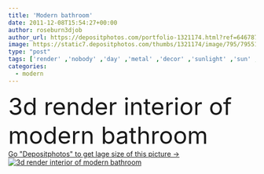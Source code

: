 ```yaml
---
title: 'Modern bathroom'
date: 2011-12-08T15:54:27+00:00
author: roseburn3djob
author_url: https://depositphotos.com/portfolio-1321174.html?ref=64678756
image: https://static7.depositphotos.com/thumbs/1321174/image/795/7955106/api_thumb_450.jpg?forcejpeg=true
type: "post"
tags: ['render' ,'nobody' ,'day' ,'metal' ,'decor' ,'sunlight' ,'sun' ,'kitchen' ,'carpet' ,'3d' ,'modern' ,'house' ,'window' ,'lamp' ,'interior' ,'indoor' ,'fingers' ,'tile' ,'bathroom' ,'bathtub' ,'furniture' ,'wood' ,'door' ,'vase' ,'ray' ,'apartment' ,'faucet' ,'tap' ,'of' ,'cabinet' ,'ladies' ,'de' ,'kitchens' ,'bano' ,'mueble' ,'picture frame' ,'modern kitchen' ,'domestic room' ,'home decoration' ,'Kitchen Sink' ,'kitchen interior' ,'kitchen cabinets' ,'meble' ,'kitchen furniture' ,'modern kitchens' ]
categories: 
  - modern
---
```

<div aling="center">
            <font size="60"> 3d render interior of modern bathroom</font>   
</div>
<div>
    <a href='https://depositphotos.com/7955106/stock-photo-modern-bathroom.html?ref=64678756' target=_blank > Go "Depositphotos" to get lage size of this picture ->
        <img href='https://depositphotos.com/7955106/stock-photo-modern-bathroom.html?ref=64678756' src='https://static7.depositphotos.com/1321174/795/i/950/depositphotos_7955106-stock-photo-modern-bathroom.jpg?forcejpeg=true' alt='3d render interior of modern bathroom' >
    </a>
</div>
